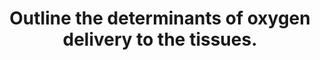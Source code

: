 ---
title: "Outline the determinants of oxygen delivery to the tissues."
entityType: SAQ
exam: PEX
college: CICM
year: 2016
sitting: A
question: 01
passRate: 61
EC_expectedDomains:
- "It was expected that candidates would provide a description of the determinants of both oxygen content and cardiac output."
- "Determinant of cardiac output completed the answer, often starting with CO = HR x SV while discussing the importance of preload, afterload and contractility."
EC_errorsCommon:
- "Many candidates spent little time on cardiac output which cost valuable marks."
- "Some candidates provided a lot of detail on how oxygen is managed within the lung, the majority of which was not required as part of the answer."
- "Some candidates answered the question describing the oxygen cascade only which was not sufficient to score well."
EC_extraCredit:
- "An opening statement such as oxygen delivery = cardiac output x oxygen content then allowed a more detailed description of the determinants of both oxygen content and cardiac output."
---